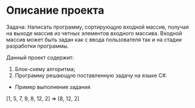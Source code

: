 # Описание проекта

 Задача: Написать программу, сортирующую входной массив, получая на выходе массив из четных элементов входного массива. Входной массив может быть задан как с ввода пользователя так и на стадии разработки программы.

Данный проект содержит:
1. Блок-схему алгоритма;
2. Программу решающую поставленную задачу на языке C#.

* Пример выполнения задания

[1, 5, 7, 9, 8, 12, 2] => [8, 12, 2]